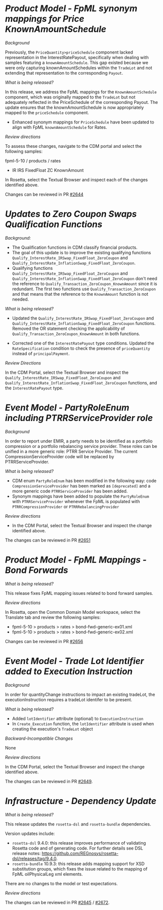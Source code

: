 # _Product Model - FpML synonym mappings for Price KnownAmountSchedule_

_Background_

Previously, the `PriceQuantity>priceSchedule` component lacked representation in the InterestRatePayout, specifically when dealing with samples featuring a `knownAmountSchedule`. This gap existed because we were only capturing knownAmountSchedules within the `TradeLot` and not extending that representation to the corresponding `Payout`.

_What is being released?_

In this release, we address the FpML mappings for the `KnownAmountSchedule` component, which was originally mapped to the `TradeLot` but not adequately reflected in the PriceSchedule of the corresponding Payout. The update ensures that the knownAmountSchedule is now appropriately mapped to the `priceSchedule` component.

- Enhanced synonym mappings for `PriceSchedule` have been updated to align with FpML  `knownAmountSchedule` for Rates.

_Review directions_

To assess these changes, navigate to the CDM portal and select the following samples:

fpml-5-10 / products / rates
- IR IRS FixedFloat ZC KnownAmount

In Rosetta, select the Textual Browser and inspect each of the changes identified above.

Changes can be reviewed in PR [#2644](https://github.com/finos/common-domain-model/pull/2644)

# *Updates to Zero Coupon Swaps Qualification Functions*

_Background:_
- The Qualification functions in CDM classify financial products.
- The goal of this update is to improve the existing qualifying functions `Qualify_InterestRate_IRSwap_FixedFloat_ZeroCoupon` and `Qualify_InterestRate_InflationSwap_FixedFloat_ZeroCoupon`.
- Qualifying functions `Qualify_InterestRate_IRSwap_FixedFloat_ZeroCoupon` and `Qualify_InterestRate_InflationSwap_FixedFloat_ZeroCoupon` don't need the reference to `Qualify_Transaction_ZeroCoupon_KnownAmount` since it is redundant. The first two functions use `Qualify_Transaction_ZeroCoupon` and that means that the reference to the `KnownAmount` function is not needed.


_What is being released?_

- Updated the `Qualify_InterestRate_IRSwap_FixedFloat_ZeroCoupon` and `Qualify_InterestRate_InflationSwap_FixedFloat_ZeroCoupon` functions. Removed the OR statement checking the applicability of `Qualify_Transaction_ZeroCoupon_KnownAmount` in both functions.

- Corrected one of the `InterestRatePayout` type conditions. Updated the `RateSpecification` condition to check the presence of `priceQuantity` instead of `principalPayment`.

       
_Review Directions_

In the CDM Portal, select the Textual Browser and inspect the `Qualify_InterestRate_IRSwap_FixedFloat_ZeroCoupon` and `Qualify_InterestRate_InflationSwap_FixedFloat_ZeroCoupon` functions, and the `InterestRatePayout` type.

# *Event Model - PartyRoleEnum including PTRRServiceProvider role*

_Background_

In order to report under EMIR, a party needs to be identified as a portfolio compression or a portfolio rebalancing service provider. These roles can be unified in a more generic role: PTRR Service Provider. The current CompressionServiceProvider code will be replaced by PTRRServiceProvider.

_What is being released?_

- CDM enum `PartyRoleEnum` has been modified in the following way: code `CompressionServiceProvider` has been marked as `[deprecated]` and a more generic code `PTRRServiceProvider` has been added.
- Synonym mappings have been added to populate the `PartyRoleEnum` with `PTRRServiceProvider` whenever the FpML is populated with `PTRRCompressionProvider` or `PTRRRebalancingProvider`

_Review directions_

- In the CDM Portal, select the Textual Browser and inspect the change identified above.

The changes can be reviewed in PR [#2651](https://github.com/finos/common-domain-model/pull/2651)

# _Product Model - FpML Mappings - Bond Forwards_

_What is being released?_

This release fixes FpML mapping issues related to bond forward samples.

_Review directions_

In Rosetta, open the Common Domain Model workspace, select the Translate tab and review the following samples:

* fpml-5-10 > products > rates > bond-fwd-generic-ex01.xml
* fpml-5-10 > products > rates > bond-fwd-generic-ex02.xml

Changes can be reviewed in PR [#2656](https://github.com/finos/common-domain-model/pull/2656)

# _Event Model - Trade Lot Identifier added to Execution Instruction_

_Background_

In order for quantityChange instructions to impact an existing tradeLot, the executionInstruction requires a tradeLot identifer to be present.

_What is being released?_

- Added `lotIdentifier` attribute (optional) to `ExecutionInstruction`
- In `Create_Execution` function, the `lotIdentifier` attribute is used when creating the execution's `TradeLot` object

_Backward-Incompatible Changes_

None

_Review directions_

In the CDM Portal, select the Textual Browser and inspect the change identified above.

The changes can be reviewed in PR [#2649](https://github.com/finos/common-domain-model/pull/2649).

# *Infrastructure - Dependency Update*

_What is being released?_

This release updates the `rosetta-dsl` and `rosetta-bundle` dependencies.

Version updates include:
- `rosetta-dsl` 9.4.0: this release improves performance of validating Rosetta code and of generating code. For further details see DSL release notes: https://github.com/REGnosys/rosetta-dsl/releases/tag/9.4.0.
- `rosetta-bundle` 10.9.3: this release adds mapping support for XSD substitution groups, which fixes the issue related to the mapping of FpML oilPhysicalLeg xml elements.

There are no changes to the model or test expectations.

_Review directions_

The changes can be reviewed in PR [#2645](https://github.com/finos/common-domain-model/pull/2645) / [#2672](https://github.com/finos/common-domain-model/pull/2672).
